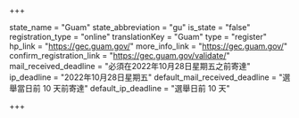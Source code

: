 +++

state_name = "Guam"
state_abbreviation = "gu"
is_state = "false"
registration_type = "online"
translationKey = "Guam"
type = "register"
hp_link = "https://gec.guam.gov/"
more_info_link = "https://gec.guam.gov/"
confirm_registration_link = "https://gec.guam.gov/validate/"
mail_received_deadline = "必須在2022年10月28日星期五之前寄達"
ip_deadline = "2022年10月28日星期五"
default_mail_received_deadline = "選舉當日前 10 天前寄達"
default_ip_deadline = "選舉日前 10 天"

+++